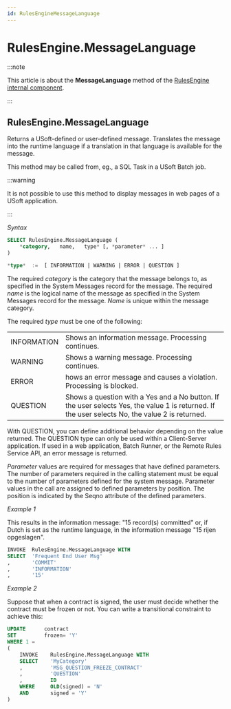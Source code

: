 ```yaml
---
id: RulesEngineMessageLanguage
---
```


# RulesEngine.MessageLanguage




:::note

This article is about the **MessageLanguage** method of the [RulesEngine internal component](/docs/Extensions/RulesEngine_internal_component).

:::

## **RulesEngine.MessageLanguage**

Returns a USoft-defined or user-defined message. Translates the message into the runtime language if a translation in that language is available for the message.

This method may be called from, eg., a SQL Task in a USoft Batch job.


:::warning

It is not possible to use this method to display messages in web pages of a USoft application.

:::

*Syntax*

```sql
SELECT RulesEngine.MessageLanguage (
    *category,   name,   type* [, *parameter* ... ]
)

*type*  :=  [ INFORMATION | WARNING | ERROR | QUESTION ]
```

The required *category* is the category that the message belongs to, as specified in the System Messages record for the message. The required *name* is the logical name of the message as specified in the System Messages record for the message. *Name* is unique within the message category.

The required *type* must be one of the following:

|        |        |
|--------|--------|
|INFORMATION|Shows an information message. Processing continues.|
|WARNING |Shows a warning message. Processing continues.|
|ERROR   |hows an error message and causes a violation. Processing is blocked.|
|QUESTION|Shows a question with a Yes and a No button. If the user selects Yes, the value 1 is returned. If the user selects No, the value 2 is returned.|



With QUESTION, you can define additional behavior depending on the value returned. The QUESTION type can only be used within a Client-Server application. If used in a web application, Batch Runner, or the Remote Rules Service API, an error message is returned.

*Parameter* values are required for messages that have defined parameters. The number of parameters required in the calling statement must be equal to the number of parameters defined for the system message. Parameter values in the call are assigned to defined parameters by position. The position is indicated by the Seqno attribute of the defined parameters.

*Example 1*

This results in the information message: "15 record(s) committed" or, if Dutch is set as the runtime language, in the information message "15 rijen opgeslagen".

```sql
INVOKE  RulesEngine.MessageLanguage WITH
SELECT  'Frequent End User Msg'
,       'COMMIT'
,       'INFORMATION'
,       '15'
```

*Example 2*

Suppose that when a contract is signed, the user must decide whether the contract must be frozen or not. You can write a transitional constraint to achieve this:

```sql
UPDATE      contract
SET         frozen= 'Y'
WHERE 1 =
(
    INVOKE    RulesEngine.MessageLanguage WITH
    SELECT    'MyCategory'
    ,         'MSG_QUESTION_FREEZE_CONTRACT'
    ,         'QUESTION'
    ,         ID
    WHERE     OLD(signed) = 'N'
    AND       signed = 'Y'
)
```

 
